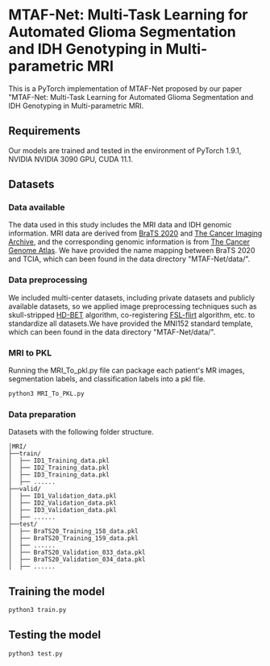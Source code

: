 # MTAF-Net: Multi-Task Learning for Automated Glioma Segmentation and IDH Genotyping in Multi-parametric MRI

This is a PyTorch implementation of MTAF-Net proposed by our paper "MTAF-Net: Multi-Task Learning for Automated Glioma Segmentation and IDH Genotyping in Multi-parametric MRI.

## Requirements
Our models are trained and tested in the environment of PyTorch 1.9.1, NVIDIA NVIDIA 3090 GPU, CUDA 11.1. 

## Datasets

### Data available 
The data used in this study includes the MRI data and IDH genomic information. MRI data are derived from [BraTS 2020](https://ipp.cbica.upenn.edu/) and [The Cancer Imaging Archive](https://www.cancerimagingarchive.net/), and the corresponding genomic information is from [The Cancer Genome Atlas](https://portal.gdc.cancer.gov/). We have provided the name mapping between BraTS 2020 and TCIA, which can been found in the data directory "MTAF-Net/data/".  

### Data preprocessing
We included multi-center datasets, including private datasets and publicly available datasets, so we applied image preprocessing techniques such as skull-stripped [HD-BET](https://github.com/MIC-DKFZ/HD-BET) algorithm, co-registering [FSL-flirt](https://fsl.fmrib.ox.ac.uk/fsl/fslwiki/FslInstallation) algorithm, etc. to standardize all datasets.We have provided the MNI152 standard template, which can been found in the data directory "MTAF-Net/data/".

### MRI to PKL
Running the MRI_To_pkl.py file can package each patient's MR images, segmentation labels, and classification labels into a pkl file.
```bash
python3 MRI_To_PKL.py 
```

### Data preparation 
Datasets with the following folder structure.
```
│MRI/
├──train/
│  ├── ID1_Training_data.pkl
│  ├── ID2_Training_data.pkl
│  ├── ID3_Training_data.pkl
│  ├── ......
├──valid/
│  ├── ID1_Validation_data.pkl
│  ├── ID2_Validation_data.pkl
│  ├── ID3_Validation_data.pkl
│  ├── ......
├──test/
│  ├── BraTS20_Training_158_data.pkl
│  ├── BraTS20_Training_159_data.pkl
│  ├── ......
│  ├── BraTS20_Validation_033_data.pkl
│  ├── BraTS20_Validation_034_data.pkl
│  ├── ......
```
## Training the model
```bash
python3 train.py 
```
## Testing the model
```bash
python3 test.py 
```
